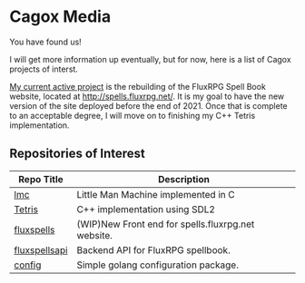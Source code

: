 # Cagox Media

You have found us!

I will get more information up eventually, but for now, here is a list of Cagox projects of interst.

[My current active project](https://github.com/users/cagox/projects/1) is the rebuilding of the FluxRPG Spell Book website, located at http://spells.fluxrpg.net/. It is my goal to have the new version of the site deployed before the end of 2021. Once that is complete to an acceptable degree, I will move on to finishing my C++ Tetris implementation.



## Repositories of Interest

|Repo Title|Description|
|-------------|-----------|
|[lmc](https://github.com/cagox/lmc)|Little Man Machine implemented in C|
|[Tetris](https://github.com/cagox/tetris/)|C++ implementation using SDL2|
|[fluxspells](https://github.com/cagox/fluxspells)|(WIP)New Front end for spells.fluxrpg.net website.|
|[fluxspellsapi](https://github.com/cagox/fluxspellsapi)|Backend API for FluxRPG spellbook.|
|[config](https://github.com/cagox/config)|Simple golang configuration package.|








<!--
**cagox/cagox** is a ✨ _special_ ✨ repository because its `README.md` (this file) appears on your GitHub profile.

Here are some ideas to get you started:

- 🔭 I’m currently working on ...
- 🌱 I’m currently learning ...
- 👯 I’m looking to collaborate on ...
- 🤔 I’m looking for help with ...
- 💬 Ask me about ...
- 📫 How to reach me: ...
- 😄 Pronouns: ...
- ⚡ Fun fact: ...
-->
